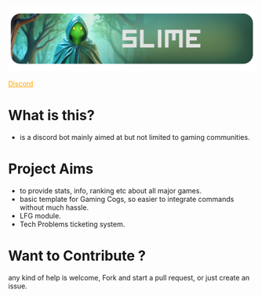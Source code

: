 <br />
<p align="center">
  <a href="https://github.com/reko-beep/slime">
    <img src="https://raw.githubusercontent.com/reko-beep/slime/main/logo.png" alt="Logo">
  </a>


  <p align="center">    
    
  <a style="color: orange"  href="https://discord.gg/sanctuarypk">Discord</a>
  </p>
</p>




# What is this?

* is a discord bot mainly aimed at but not limited to gaming communities.

# Project Aims
* to provide stats, info, ranking etc about all major games.
* basic template for Gaming Cogs, so easier to integrate commands without much hassle.
* LFG module.
* Tech Problems ticketing system.


# Want to Contribute ?

any kind of help is welcome,
Fork and start a pull request, or just create an issue.

